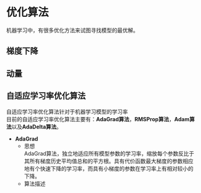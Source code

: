 # 优化算法  
机器学习中，有很多优化方法来试图寻找模型的最优解。  
## 梯度下降
##  动量
## 自适应学习率优化算法  
  自适应学习率优化算法针对于机器学习模型的学习率  
  目前的自适应学习率优化算法主要有：**AdaGrad算法**，**RMSProp算法**，**Adam算法**以及**AdaDelta算法**。
  - **AdaGrad**  
    - 思想  
      AdaGrad算法，独立地适应所有模型参数的学习率，缩放每个参数反比于其所有梯度历史平均值总和的平方根。具有代价函数最大梯度的参数相应地有个快速下降的学习率，而具有小梯度的参数在学习率上有相对较小的下降。
    - 算法描述
<!--stackedit_data:
eyJoaXN0b3J5IjpbLTEyMDk1OTI1MTMsLTg2MDUwMTQ2NCwtMj
k0NzAzODM4LDIzMjI5NjI4OV19
-->
